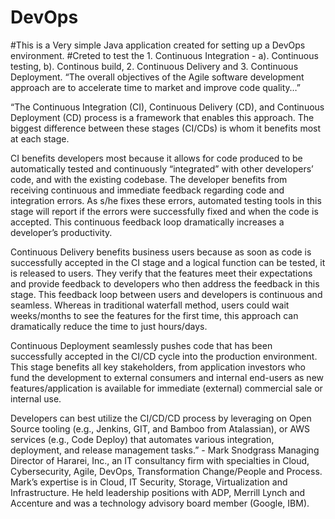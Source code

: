 # DevOps
#This is a Very simple Java application created for setting up a DevOps environment. 
#Creted to test the 1. Continuous Integration - a). Continuous testing, b). Continous build, 2. Continuous Delivery and 3. Continuous Deployment. 
“The overall objectives of the Agile software development approach are to accelerate time to market and improve code quality…”

“The Continuous Integration (CI), Continuous Delivery (CD), and Continuous Deployment (CD) process 
is a framework that enables this approach. The biggest difference between these stages (CI/CDs) is 
whom it benefits most at each stage.

CI benefits developers most because it allows for code produced to be automatically tested and continuously 
“integrated” with other developers’ code, and with the existing codebase. The developer benefits from receiving 
continuous and immediate feedback regarding code and integration errors. As s/he fixes these errors, automated 
testing tools in this stage will report if the errors were successfully fixed and when the code is accepted. 
This continuous feedback loop dramatically increases a developer’s productivity. 

Continuous Delivery benefits business users because as soon as code is successfully accepted in the CI stage 
and a logical function can be tested, it is released to users. They verify that the features meet their expectations 
and provide feedback to developers who then address the feedback in this stage. This feedback loop between users and 
developers is continuous and seamless. Whereas in traditional waterfall method, users could wait weeks/months to see 
the features for the first time, this approach can dramatically reduce the time to just hours/days. 

Continuous Deployment seamlessly pushes code that has been successfully accepted in the CI/CD cycle into the 
production environment. This stage benefits all key stakeholders, from application investors who fund the 
development to external consumers and internal end-users as new features/application is available for immediate (external) 
commercial sale or internal use. 

Developers can best utilize the CI/CD/CD process by leveraging on Open Source tooling (e.g., Jenkins, GIT, and Bamboo 
from Atalassian), or AWS services (e.g., Code Deploy) that automates various integration, deployment, and 
release management tasks.” - Mark Snodgrass Managing Director of Hararei, Inc., an IT consultancy firm with specialties in Cloud, Cybersecurity, Agile, DevOps, Transformation Change/People and Process. Mark’s expertise is in Cloud, IT Security, Storage, Virtualization and Infrastructure. He held leadership positions with ADP, Merrill Lynch and Accenture and was a technology advisory board member (Google, IBM).
